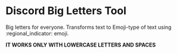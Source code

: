 # Discord Big Letters Tool

Big letters for everyone.
Transforms text to Emoji-type of text using :regional_indicator: emoji.

**IT WORKS ONLY WITH LOWERCASE LETTERS AND SPACES**
